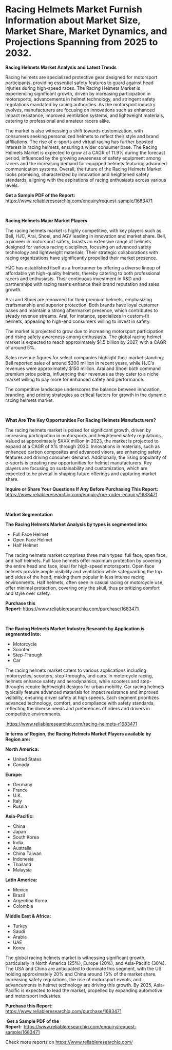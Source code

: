 <p><h1>Racing Helmets Market Furnish Information about Market Size, Market Share, Market Dynamics, and Projections Spanning from 2025 to 2032.</h1></p><p><strong>Racing Helmets Market Analysis and Latest Trends</strong></p>
<p><p>Racing helmets are specialized protective gear designed for motorsport participants, providing essential safety features to guard against head injuries during high-speed races. The Racing Helmets Market is experiencing significant growth, driven by increasing participation in motorsports, advancements in helmet technology, and stringent safety regulations mandated by racing authorities. As the motorsport industry evolves, manufacturers are focusing on innovations such as enhanced impact resistance, improved ventilation systems, and lightweight materials, catering to professional and amateur racers alike.</p><p>The market is also witnessing a shift towards customization, with consumers seeking personalized helmets to reflect their style and brand affiliations. The rise of e-sports and virtual racing has further boosted interest in racing helmets, ensuring a wider consumer base. The Racing Helmets Market is expected to grow at a CAGR of 11.9% during the forecast period, influenced by the growing awareness of safety equipment among racers and the increasing demand for equipped helmets featuring advanced communication systems. Overall, the future of the Racing Helmets Market looks promising, characterized by innovation and heightened safety standards, aligning with the aspirations of racing enthusiasts across various levels.</p></p>
<p><strong>Get a Sample PDF of the Report:&nbsp;</strong> <a href="https://www.reliableresearchiq.com/enquiry/request-sample/1683471?utm_campaign=2171&utm_medium=2&utm_source=Github&utm_content=ia&utm_term=07022025&utm_id=racing-helmets">https://www.reliableresearchiq.com/enquiry/request-sample/1683471</a></p>
<p>&nbsp;</p>
<p><strong>Racing Helmets Major Market Players</strong></p>
<p><p>The racing helmets market is highly competitive, with key players such as Bell, HJC, Arai, Shoei, and AGV leading in innovation and market share. Bell, a pioneer in motorsport safety, boasts an extensive range of helmets designed for various racing disciplines, focusing on advanced safety technology and lightweight materials. Their strategic collaborations with racing organizations have significantly propelled their market presence.</p><p>HJC has established itself as a frontrunner by offering a diverse lineup of affordable yet high-quality helmets, thereby catering to both professional racers and enthusiasts. Their continuous investment in R&D and partnerships with racing teams enhance their brand reputation and sales growth.</p><p>Arai and Shoei are renowned for their premium helmets, emphasizing craftsmanship and superior protection. Both brands have loyal customer bases and maintain a strong aftermarket presence, which contributes to steady revenue streams. Arai, for instance, specializes in custom-fit helmets, appealing to high-end consumers willing to invest in safety.</p><p>The market is projected to grow due to increasing motorsport participation and rising safety awareness among enthusiasts. The global racing helmet market is expected to reach approximately $1.5 billion by 2027, with a CAGR of around 5%.</p><p>Sales revenue figures for select companies highlight their market standing: Bell reported sales of around $200 million in recent years, while HJC’s revenues were approximately $150 million. Arai and Shoei both command premium price points, influencing their revenues as they cater to a niche market willing to pay more for enhanced safety and performance.</p><p>The competitive landscape underscores the balance between innovation, branding, and pricing strategies as critical factors for growth in the dynamic racing helmets market.</p></p>
<p>&nbsp;</p>
<p><strong>What Are The Key Opportunities For Racing Helmets Manufacturers?</strong></p>
<p><p>The racing helmets market is poised for significant growth, driven by increasing participation in motorsports and heightened safety regulations. Valued at approximately $XXX million in 2023, the market is projected to expand at a CAGR of X% through 2030. Innovations in materials, such as enhanced carbon composites and advanced visors, are enhancing safety features and driving consumer demand. Additionally, the rising popularity of e-sports is creating new opportunities for helmet manufacturers. Key players are focusing on sustainability and customization, which are expected to be pivotal in shaping future offerings and capturing market share.</p></p>
<p><strong>Inquire or Share Your Questions If Any Before Purchasing This Report:</strong> <a href="https://www.reliableresearchiq.com/enquiry/pre-order-enquiry/1683471?utm_campaign=2171&utm_medium=2&utm_source=Github&utm_content=ia&utm_term=07022025&utm_id=racing-helmets">https://www.reliableresearchiq.com/enquiry/pre-order-enquiry/1683471</a></p>
<p>&nbsp;</p>
<p><strong>Market Segmentation</strong></p>
<p><strong>The Racing Helmets Market Analysis by types is segmented into:</strong></p>
<p><ul><li>Full Face Helmet</li><li>Open Face Helmet</li><li>Half Helmet</li></ul></p>
<p><p>The racing helmets market comprises three main types: full face, open face, and half helmets. Full face helmets offer maximum protection by covering the entire head and face, ideal for high-speed motorsports. Open face helmets provide ample visibility and ventilation while safeguarding the top and sides of the head, making them popular in less intense racing environments. Half helmets, often seen in casual racing or motorcycle use, offer minimal protection, covering only the skull, thus prioritizing comfort and style over safety.</p></p>
<p><strong>Purchase this Report:&nbsp;</strong><a href="https://www.reliableresearchiq.com/purchase/1683471?utm_campaign=2171&utm_medium=2&utm_source=Github&utm_content=ia&utm_term=07022025&utm_id=racing-helmets">https://www.reliableresearchiq.com/purchase/1683471</a></p>
<p>&nbsp;</p>
<p><strong>The Racing Helmets Market Industry Research by Application is segmented into:</strong></p>
<p><ul><li>Motorcycle</li><li>Scooter</li><li>Step-Through</li><li>Car</li></ul></p>
<p><p>The racing helmets market caters to various applications including motorcycles, scooters, step-throughs, and cars. In motorcycle racing, helmets enhance safety and aerodynamics, while scooters and step-throughs require lightweight designs for urban mobility. Car racing helmets typically feature advanced materials for impact resistance and improved visibility, ensuring driver safety at high speeds. Each segment prioritizes advanced technology, comfort, and compliance with safety standards, reflecting the diverse needs and preferences of riders and drivers in competitive environments.</p></p>
<p><a href="https://www.reliableresearchiq.com/racing-helmets-r1683471?utm_campaign=2171&utm_medium=2&utm_source=Github&utm_content=ia&utm_term=07022025&utm_id=racing-helmets">&nbsp;https://www.reliableresearchiq.com/racing-helmets-r1683471</a></p>
<p><strong>In terms of Region, the Racing Helmets Market Players available by Region are:</strong></p>
<p>
    <p> <strong> North America: </strong>
        <ul>
            <li>United States</li>
            <li>Canada</li>
        </ul>
        </p> 
    <p> <strong> Europe: </strong>
        <ul>
            <li>Germany</li>
            <li>France</li>
            <li>U.K.</li>
            <li>Italy</li>
            <li>Russia</li>
        </ul>
        </p> 
    <p> <strong> Asia-Pacific: </strong>
        <ul>
            <li>China</li>
            <li>Japan</li>
            <li>South Korea</li>
            <li>India</li>
            <li>Australia</li>
            <li>China Taiwan</li>
            <li>Indonesia</li>
            <li>Thailand</li>
            <li>Malaysia</li>
        </ul>
        </p> 
    <p> <strong> Latin America: </strong>
        <ul>
            <li>Mexico</li>
            <li>Brazil</li>
            <li>Argentina Korea</li>
            <li>Colombia</li>
        </ul>
        </p> 
    <p> <strong> Middle East & Africa: </strong>
        <ul>
            <li>Turkey</li>
            <li>Saudi</li>
            <li>Arabia</li>
            <li>UAE</li>
            <li>Korea</li>
        </ul>
    </p>
    </p>
<p><p>The global racing helmets market is witnessing significant growth, particularly in North America (25%), Europe (20%), and Asia-Pacific (30%). The USA and China are anticipated to dominate this segment, with the US holding approximately 20% and China around 15% of the market share. Increasing safety regulations, the rise of motorsport events, and advancements in helmet technology are driving this growth. By 2025, Asia-Pacific is expected to lead the market, propelled by expanding automotive and motorsport industries.</p></p>
<p><strong>Purchase this Report: </strong><a href="https://www.reliableresearchiq.com/purchase/1683471?utm_campaign=2171&utm_medium=2&utm_source=Github&utm_content=ia&utm_term=07022025&utm_id=racing-helmets">https://www.reliableresearchiq.com/purchase/1683471</a></p>
<p>&nbsp;<strong>Get a Sample PDF of the Report:&nbsp;&nbsp;</strong><a href="https://www.reliableresearchiq.com/enquiry/request-sample/1683471?utm_campaign=2171&utm_medium=2&utm_source=Github&utm_content=ia&utm_term=07022025&utm_id=racing-helmets">https://www.reliableresearchiq.com/enquiry/request-sample/1683471</a></p>
<p><strong></strong></p>
<p>Check more reports on <a href="https://www.reliableresearchiq.com/?utm_campaign=2171&utm_medium=2&utm_source=Github&utm_content=ia&utm_term=07022025&utm_id=racing-helmets">https://www.reliableresearchiq.com/</a></p>